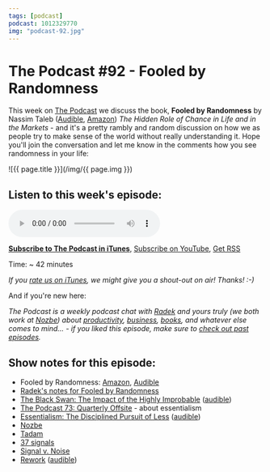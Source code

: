 ```yaml
---
tags: [podcast]
podcast: 1012329770
img: "podcast-92.jpg"
---
```


# The Podcast #92 - Fooled by Randomness

This week on [The Podcast][p] we discuss the book, **Fooled by Randomness** by Nassim Taleb ([Audible](https://www.audible.com/pd/B002V8H28C?tag=sliwinski-20), [Amazon](https://www.amazon.com/dp/0812975219?tag=sliwinski-20)) *The Hidden Role of Chance in Life and in the Markets* - and it's a pretty rambly and random discussion on how we as people try to make sense of the world without really understanding it. Hope you'll join the conversation and let me know in the comments how you see randomness in your life:

<!--More-->

![{{ page.title }}](/img/{{ page.img }})

## Listen to this week's episode:

<audio controls>
<source src="https://files.nozbe.com/podcast/092.mp3" type="audio/mpeg">
</audio>

**[Subscribe to The Podcast in iTunes][i]**, [Subscribe on YouTube][y], [Get RSS][rss]

Time: ~ 42 minutes

*If you [rate us on iTunes][i], we might give you a shout-out on air! Thanks! :-)*

And if you're new here:

*The Podcast is a weekly podcast chat with [Radek][r] and yours truly (we both work at [Nozbe][n]) about [productivity](/productivity), [business](/business), [books](/books), and whatever else comes to mind… - if you liked this episode, make sure to [check out past episodes](/podcast).*

## Show notes for this episode:

  * Fooled by Randomness: [Amazon](https://www.amazon.com/Fooled-Randomness-Hidden-Markets-Incerto/dp/0812975219?tag=radexio-20), [Audible](http://www.audible.com/pd/Business/Fooled-by-Randomness-Audiobook/B002V8H28C?tag=radexio-20)
  * [Radek's notes for Fooled by Randomness](http://radex.io/books/fooled-by-randomness/)
  * [The Black Swan: The Impact of the Highly Improbable](https://www.amazon.com/Black-Swan-Impact-Highly-Improbable-ebook/dp/B002RI99IM/) ([audible](http://www.audible.com/pd/Business/The-Black-Swan-Audiobook/B002V5BGUA/))
  * [The Podcast 73: Quarterly Offsite](/podcast-73) - about essentialism
  * [Essentialism: The Disciplined Pursuit of Less](https://www.amazon.com/Essentialism-Disciplined-Pursuit-Greg-McKeown/dp/0804137382/) ([audible](http://www.audible.com/pd/Self-Development/Essentialism-Audiobook/B00IWZ6XGA/))
  * [Nozbe](https://michael.gratis/nozbe)
  * [Tadam](http://tadamapp.com/)
  * [37 signals](https://37signals.com/)
  * [Signal v. Noise](https://signalvnoise.com/)
  * [Rework](https://www.amazon.com/ReWork-Change-Way-Work-Forever-ebook/dp/B003ELY7PG/) ([audible](http://www.audible.com/pd/Business/Rework-Audiobook/B0036FLXLQ/))

[y]: https://michael.gratis/thepodcastyt
[rss]: https://thepodcast.fm/episodes?format=RSS
[e]: /podcast-92
[p]: /podcast
[n]: https://michael.gratis/nozbe
[r]: https://michael.gratis/radex
[i]: https://michael.gratis/thepodcast
[o]: https://michael.gratis/ipadonly

[pm]: http://productivemag.com/